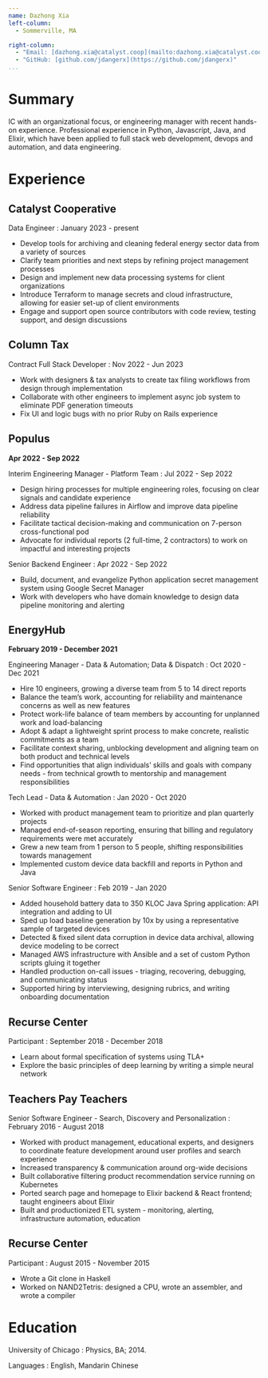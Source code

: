 ```yaml
---
name: Dazhong Xia
left-column:
  - Sommerville, MA

right-column:
  - "Email: [dazhong.xia@catalyst.coop](mailto:dazhong.xia@catalyst.coop)"
  - "GitHub: [github.com/jdangerx](https://github.com/jdangerx)"
...
```


# Summary

IC with an organizational focus, or engineering manager with recent hands-on experience. Professional experience in Python, Javascript, Java, and Elixir, which have been applied to full stack web development, devops and automation, and data engineering.

# Experience

## Catalyst Cooperative

Data Engineer
: January 2023 - present

- Develop tools for archiving and cleaning federal energy sector data from a variety of sources
- Clarify team priorities and next steps by refining project management processes
- Design and implement new data processing systems for client organizations
- Introduce Terraform to manage secrets and cloud infrastructure, allowing for easier set-up of client environments
- Engage and support open source contributors with code review, testing support, and design discussions

## Column Tax

Contract Full Stack Developer
: Nov 2022 - Jun 2023

- Work with designers & tax analysts to create tax filing workflows from design through implementation
- Collaborate with other engineers to implement async job system to eliminate PDF generation timeouts
- Fix UI and logic bugs with no prior Ruby on Rails experience

## Populus

**Apr 2022 - Sep 2022**

Interim Engineering Manager - Platform Team
: Jul 2022 - Sep 2022

- Design hiring processes for multiple engineering roles, focusing on clear signals and candidate experience
- Address data pipeline failures in Airflow and improve data pipeline reliability
- Facilitate tactical decision-making and communication on 7-person cross-functional pod
- Advocate for individual reports (2 full-time, 2 contractors) to work on impactful and interesting projects

Senior Backend Engineer
: Apr 2022 - Sep 2022

- Build, document, and evangelize Python application secret management system using Google Secret Manager
- Work with developers who have domain knowledge to design data pipeline monitoring and alerting

## EnergyHub

**February 2019 - December 2021**

Engineering Manager - Data & Automation; Data & Dispatch
: Oct 2020 - Dec 2021

- Hire 10 engineers, growing a diverse team from 5 to 14 direct reports
- Balance the team’s work, accounting for reliability and maintenance concerns as well as new features
- Protect work-life balance of team members by accounting for unplanned work and load-balancing
- Adopt & adapt a lightweight sprint process to make concrete, realistic commitments as a team
- Facilitate context sharing, unblocking development and aligning team on both product and technical levels
- Find opportunities that align individuals’ skills and goals with company needs - from technical growth to mentorship and management responsibilities

Tech Lead - Data & Automation
: Jan 2020 - Oct 2020

- Worked with product management team to prioritize and plan quarterly projects
- Managed end-of-season reporting, ensuring that billing and regulatory requirements were met accurately
- Grew a new team from 1 person to 5 people, shifting responsibilities towards management
- Implemented custom device data backfill and reports in Python and Java

Senior Software Engineer
: Feb 2019 - Jan 2020

- Added household battery data to 350 KLOC Java Spring application: API integration and adding to UI
- Sped up load baseline generation by 10x by using a representative sample of targeted devices
- Detected & fixed silent data corruption in device data archival, allowing device modeling to be correct
- Managed AWS infrastructure with Ansible and a set of custom Python scripts gluing it together
- Handled production on-call issues - triaging, recovering, debugging, and communicating status
- Supported hiring by interviewing, designing rubrics, and writing onboarding documentation

## Recurse Center

Participant
: September 2018 - December 2018

- Learn about formal specification of systems using TLA+
- Explore the basic principles of deep learning by writing a simple neural network

## Teachers Pay Teachers

Senior Software Engineer - Search, Discovery and Personalization
: February 2016 - August 2018

- Worked with product management, educational experts, and designers to coordinate feature development around user profiles and search experience
- Increased transparency & communication around org-wide decisions
- Built collaborative filtering product recommendation service running on Kubernetes
- Ported search page and homepage to Elixir backend & React frontend; taught engineers about Elixir
- Built and productionized ETL system - monitoring, alerting, infrastructure automation, education

## Recurse Center

Participant
: August 2015 - November 2015

- Wrote a Git clone in Haskell
- Worked on NAND2Tetris: designed a CPU, wrote an assembler, and wrote a compiler

# Education

University of Chicago
: Physics, BA; 2014.

Languages
: English, Mandarin Chinese
